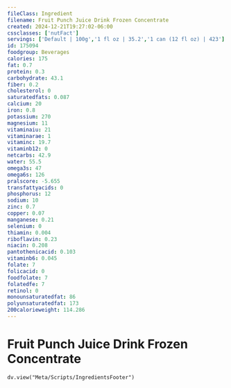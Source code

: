 ```yaml
---
fileClass: Ingredient
filename: Fruit Punch Juice Drink Frozen Concentrate
created: 2024-12-21T19:27:02-06:00
cssclasses: ['nutFact']
servings: ['Default | 100g','1 fl oz | 35.2','1 can (12 fl oz) | 423']
id: 175094
foodgroup: Beverages
calories: 175
fat: 0.7
protein: 0.3
carbohydrate: 43.1
fiber: 0.2
cholesterol: 0
saturatedfats: 0.087
calcium: 20
iron: 0.8
potassium: 270
magnesium: 11
vitaminaiu: 21
vitaminarae: 1
vitaminc: 19.7
vitaminb12: 0
netcarbs: 42.9
water: 55.5
omega3s: 47
omega6s: 126
pralscore: -5.655
transfattyacids: 0
phosphorus: 12
sodium: 10
zinc: 0.7
copper: 0.07
manganese: 0.21
selenium: 0
thiamin: 0.004
riboflavin: 0.23
niacin: 0.208
pantothenicacid: 0.103
vitaminb6: 0.045
folate: 7
folicacid: 0
foodfolate: 7
folatedfe: 7
retinol: 0
monounsaturatedfat: 86
polyunsaturatedfat: 173
200calorieweight: 114.286
---
```


# Fruit Punch Juice Drink Frozen Concentrate

```dataviewjs
dv.view("Meta/Scripts/IngredientsFooter")
```
